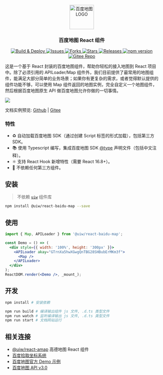 <p align="center">
  <a href="https://github.com/uiwjs/react-baidu-map">
    <img src="https://uiwjs.github.io/react-baidu-map/logo.svg" height="80px" alt="百度地图 LOGO" />
  </a>
</p>
<h3 align="center">百度地图 React 组件</h3>

<p align="center">
  <a href="https://github.com/uiwjs/react-baidu-map/actions">
    <img src="https://github.com/uiwjs/react-baidu-map/workflows/Build%20&%20Deploy/badge.svg" alt="Build & Deploy">
  </a>
  <a href="https://github.com/uiwjs/react-baidu-map/issues">
    <img src="https://img.shields.io/github/issues/uiwjs/react-baidu-map.svg" alt="Issues">
  </a>
  <a href="https://github.com/uiwjs/react-baidu-map/network">
    <img src="https://img.shields.io/github/forks/uiwjs/react-baidu-map.svg" alt="Forks">
  </a>
  <a href="https://github.com/uiwjs/react-baidu-map/stargazers">
    <img src="https://img.shields.io/github/stars/uiwjs/react-baidu-map.svg" alt="Stars">
  </a>
  <a href="https://github.com/uiwjs/react-baidu-map/releases">
    <img src="https://img.shields.io/github/release/uiwjs/react-baidu-map.svg" alt="Releases">
  </a>
  <a href="https://www.npmjs.com/package/@uiw/react-baidu-map">
    <img src="https://img.shields.io/npm/v/@uiw/react-baidu-map.svg" alt="npm version">
  </a>
  <a href="https://gitee.com/uiw/react-baidu-map">
    <img src="https://jaywcjlove.github.io/sb/ico/gitee.svg" alt="Gitee Repo">
  </a>
</p>

这是一个基于 React 封装的百度地图组件，帮助你轻松的接入地图到 React 项目中。除了必须引用的 APILoader/Map 组件外，我们目前提供了最常用的地图组件，能满足大部分简单的业务场景；如果你有更复杂的需求，或者觉得默认提供的组件功能不够，可以使用 Map 组件返回的地图实例，完全自定义一个地图组件，然后根据百度地图原生 API 做百度地图允许你做的一切事情。

![](https://user-images.githubusercontent.com/1680273/71525077-35126b00-290b-11ea-9a11-ffd8b30dc9b8.png)

文档实例预览: [Github](https://uiwjs.github.io/react-baidu-map/) | [Gitee](https://uiw.gitee.io/react-baidu-map/)

### 特性

- ♻️ 自动加载百度地图 SDK（通过创建 Script 标签的形式加载），包括第三方 SDK。
- 📚 使用 Typescript 编写，集成百度地图 SDK [@type](src/types) 声明文件（包括中文注释）。
- ⚛️ 支持 React Hook 新增特性（需要 React 16.8+）。
- 💝 不依赖任何第三方组件。

## 安装

> 不依赖 [`uiw`](https://github.com/uiwjs/uiw) 组件库

```bash
npm install @uiw/react-baidu-map --save
```

## 使用

<!--DemoStart,bgWhite,codePen,codeSandbox-->
```jsx
import { Map, APILoader } from '@uiw/react-baidu-map';

const Demo = () => (
  <div style={{ width: '100%', height: '300px' }}>
    <APILoader akay="GTrnXa5hwXGwgQnTBG28SHBubErMKm3f">
      <Map />
    </APILoader>
  </div>
);
ReactDOM.render(<Demo />, _mount_);
```
<!--End-->

## 开发

```bash
npm install # 安装依赖

npm run build # 编译输出组件 js 文件, .d.ts 类型文件
npm run watch # 监听编译输出 js 文件, .d.ts 类型文件
npm run start # 文档网站运行
```

## 相关连接

- [@uiw/react-amap](https://github.com/uiwjs/react-amap) 高德地图 React 组件
- [百度拾取坐标系统](https://api.map.baidu.com/lbsapi/getpoint/index.html) 
- [百度地图官方 Demo 示例](https://lbsyun.baidu.com/jsdemo.htm) 
- [百度地图 API v3.0](https://lbsyun.baidu.com/cms/jsapi/reference/jsapi_reference_3_0.html) 

